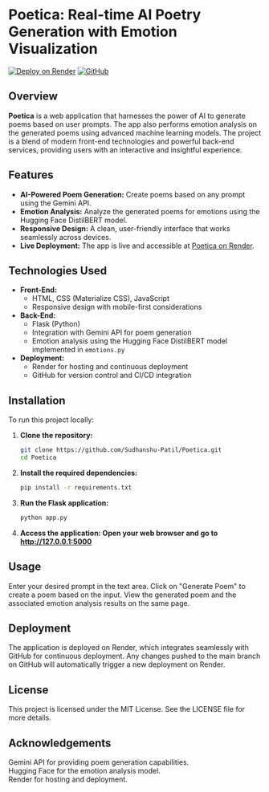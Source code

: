 # Poetica: Real-time AI Poetry Generation with Emotion Visualization

[![Deploy on Render](https://img.shields.io/badge/Deployed%20on-Render-blue.svg)](https://poetica-ujed.onrender.com/)
[![GitHub](https://img.shields.io/github/license/Sudhanshu-Patil/Poetica)](https://github.com/Sudhanshu-Patil/Poetica)

## Overview

**Poetica** is a web application that harnesses the power of AI to generate poems based on user prompts. The app also performs emotion analysis on the generated poems using advanced machine learning models. The project is a blend of modern front-end technologies and powerful back-end services, providing users with an interactive and insightful experience.

## Features

- **AI-Powered Poem Generation:** Create poems based on any prompt using the Gemini API.
- **Emotion Analysis:** Analyze the generated poems for emotions using the Hugging Face DistilBERT model.
- **Responsive Design:** A clean, user-friendly interface that works seamlessly across devices.
- **Live Deployment:** The app is live and accessible at [Poetica on Render](https://poetica-ujed.onrender.com/).

## Technologies Used

- **Front-End:**
  - HTML, CSS (Materialize CSS), JavaScript
  - Responsive design with mobile-first considerations
- **Back-End:**
  - Flask (Python)
  - Integration with Gemini API for poem generation
  - Emotion analysis using the Hugging Face DistilBERT model implemented in `emotions.py`
- **Deployment:**
  - Render for hosting and continuous deployment
  - GitHub for version control and CI/CD integration

## Installation

To run this project locally:

1. **Clone the repository:**
   ```bash
   git clone https://github.com/Sudhanshu-Patil/Poetica.git
   cd Poetica
2. **Install the required dependencies:**
   ```bash
   pip install -r requirements.txt
3. **Run the Flask application:**
   ```bash
   python app.py
4. **Access the application: Open your web browser and go to http://127.0.0.1:5000**

## Usage
Enter your desired prompt in the text area.
Click on "Generate Poem" to create a poem based on the input.
View the generated poem and the associated emotion analysis results on the same page.

## Deployment
The application is deployed on Render, which integrates seamlessly with GitHub for continuous deployment. Any changes pushed to the main branch on GitHub will automatically trigger a new deployment on Render.

## License
This project is licensed under the MIT License. See the LICENSE file for more details.

## Acknowledgements
Gemini API for providing poem generation capabilities.<br>
Hugging Face for the emotion analysis model.<br>
Render for hosting and deployment.
